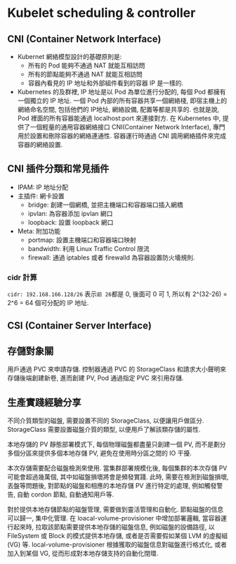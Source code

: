 # Kubelet scheduling & controller

## CNI (Container Network Interface)

- Kubernet 網絡模型設計的基礎原則是:
  - 所有的 Pod 能夠不通過 NAT 就能互相訪問
  - 所有的節點能夠不通過 NAT 就能互相訪問
  - 容器內看見的 IP 地址和外部組件看到的容器 IP 是一樣的.
- Kubernetes 的及群裡, IP 地址是以 Pod 為單位進行分配的, 每個 Pod 都擁有一個獨立的 IP 地址. 一個 Pod 內部的所有容器共享一個網絡棧, 即宿主機上的網絡命名空間, 包括他們的 IP地址, 網絡設備, 配置等都是共享的. 也就是說, Pod 裡面的所有容器能通過 localhost:port 來連接對方. 在 Kubernetes 中, 提供了一個輕量的通用容器網絡接口 CNI(Container Network Interface), 專門用於設置和刪除容器的網絡連通性. 容器運行時通過 CNI 調用網絡插件來完成容器的網絡設置.

## CNI 插件分類和常見插件

- IPAM: IP 地址分配
- 主插件: 網卡設置
  - bridge: 創建一個網橋, 並把主機端口和容器端口插入網橋
  - ipvlan: 為容器添加 ipvlan 網口
  - loopback: 設置 loopback 網口
- Meta: 附加功能
  - portmap: 設置主機端口和容器端口映射
  - bandwidth: 利用 Linux Traffic Control 限流
  - firewall: 通過 iptables 或者 firewalld 為容器設置防火墻規則.

### cidr 計算

`cidr: 192.168.166.128/26` 表示`前 26`都是 0, 後面可 0 可 1, 所以有 2^(32-26) = 2^6 = 64 個可分配的 IP 地址.

## CSI (Container Server Interface)

## 存儲對象關

用戶通過 PVC 來申請存儲. 控制器通過 PVC 的 StorageClass 和請求大小聲明來存儲後端創建新卷, 進而創建 PV, Pod 通過指定 PVC 來引用存儲.

## 生產實踐經驗分享

不同介質類型的磁盤, 需要設置不同的 StorageClass, 以便讓用戶做區分. StorageClass 需要設置磁盤介質的類型, 以便用戶了解該類存儲的屬性.

本地存儲的 PV 靜態部署模式下, 每個物理磁盤都盡量只創建一個 PV, 而不是劃分多個分區來提供多個本地存儲 PV, 避免在使用時分區之間的 IO 干擾.

本次存儲需要配合磁盤檢測來使用. 當集群部署規模化後, 每個集群的本次存儲 PV 可能會超過幾萬個, 其中如磁盤損壞將會是頻發實踐. 此時, 需要在檢測到磁盤損壞, 丟盤等問題後, 對節點的磁盤和相應的本地存儲 PV 進行特定的處理, 例如觸發警告, 自動 cordon 節點, 自動通知用戶等.

對於提供本地存儲節點的磁盤管理, 需要做到靈活管理和自動化. 節點磁盤的信息可以歸一, 集中化管理. 在 loacal-volume-provisioner 中增加部署邏輯, 當容器運行起來時, 拉取該節點需要提供本地存儲的磁盤信息, 例如磁盤的設備路徑, 以 FileSystem 或 Block 的模式提供本地存儲, 或者是否需要假如某個 LVM 的虛擬組 (VG) 等. local-volume-provisioner 根據獲取的磁盤信息對磁盤進行格式化, 或者加入到某個 VG, 從而形成對本地存儲支持的自動化閉環.
